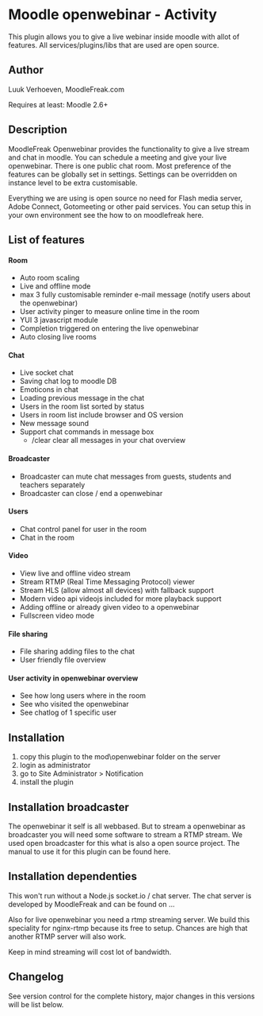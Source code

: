 Moodle openwebinar - Activity
========
This plugin allows you to give a live webinar inside moodle with allot of features. All services/plugins/libs that are used are open source. 

Author
---------------
Luuk Verhoeven, MoodleFreak.com

Requires at least: Moodle 2.6+

Description
---------------
MoodleFreak Openwebinar provides the functionality to give a live stream and chat in moodle. You can schedule a meeting and give your live openwebinar. There is one public chat room.
Most preference of the features can be globally set in settings. Settings can be overridden on instance level to be extra customisable. 

Everything we are using is open source no need for Flash media server, Adobe Connect, Gotomeeting or other paid services. You can setup this in your own environment see the how to on moodlefreak here. 

List of features
---------------

#### Room
  - Auto room scaling
  - Live and offline mode 
  - max 3 fully customisable reminder e-mail message (notify users about the openwebinar)
  - User activity pinger to measure online time in the room
  - YUI 3 javascript module
  - Completion triggered on entering the live openwebinar
  - Auto closing live rooms
  
#### Chat
  - Live socket chat
  - Saving chat log to moodle DB
  - Emoticons in chat
  - Loading previous message in the chat
  - Users in the room list sorted by status
  - Users in room list include browser and OS version
  - New message sound
  - Support chat commands in message box 
    - /clear  clear all messages in your chat overview

#### Broadcaster
  - Broadcaster can mute chat messages from guests, students and teachers separately
  - Broadcaster can close / end a openwebinar

#### Users
  - Chat control panel for user in the room
  - Chat in the room

#### Video
  - View live and offline video stream
  - Stream RTMP (Real Time Messaging Protocol) viewer
  - Stream HLS (allow almost all devices) with fallback support
  - Modern video api videojs included for more playback support
  - Adding offline or already given video to a openwebinar
  - Fullscreen video mode

#### File sharing
  - File sharing adding files to the chat
  - User friendly file overview

#### User activity in openwebinar overview
  - See how long users where in the room
  - See who visited the openwebinar
  - See chatlog of 1 specific user

Installation
---------------
1.  copy this plugin to the mod\openwebinar folder on the server
2.  login as administrator
3.  go to Site Administrator > Notification
4.  install the plugin

Installation broadcaster
---------------
The openwebinar it self is all webbased. But to stream a openwebinar as broadcaster you will need some software to stream a RTMP stream. 
We used open broadcaster for this what is also a open source project. The manual to use it for this plugin can be found here.

Installation dependenties
---------------
This won't run without a Node.js socket.io / chat server. The chat server is developed by MoodleFreak and can be found on ...

Also for live openwebinar you need a rtmp streaming server. We build this speciality for nginx-rtmp because its free to setup. Chances are high that another RTMP server will also work. 

Keep in mind streaming will cost lot of bandwidth. 

Changelog
---------------

See version control for the complete history, major changes in this versions will be list below.
